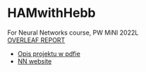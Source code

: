 # HAMwithHebb
For Neural Networks course, PW MiNI 2022L <br /> 
[OVERLEAF REPORT](https://www.overleaf.com/7317573144wbdrfpdgxvnj)
- [Opis projektu w pdfie](https://pages.mini.pw.edu.pl/~mandziukj/content/07_teaching/nn/wyklady/2022-03-29-ASSIGNMENT_2.pdf) <br />
- [NN website](https://pages.mini.pw.edu.pl/~mandziukj/#page_content-07_teaching-nn)  <br />
